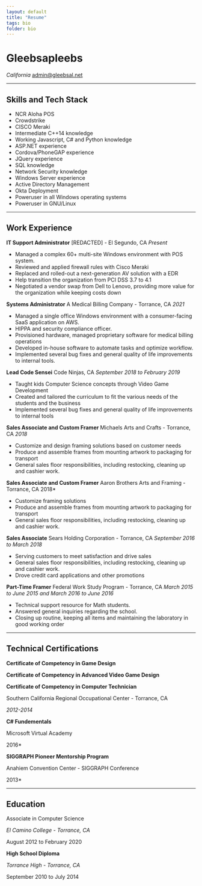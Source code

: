 ```yaml
---
layout: default
title: "Resume"
tags: bio
folder: bio
---
```


# Gleebsapleebs
*California*
[admin@gleebsal.net](mailto:admin@gleebsal.net)

------

## Skills and Tech Stack
* NCR Aloha POS
* Crowdstrike
* CISCO Meraki
* Intermediate C++14 knowledge
* Working Javascript, C# and Python knowledge
* ASP.NET experience
* Cordova/PhoneGAP experience
* JQuery experience
* SQL knowledge
* Network Security knowledge
* Windows Server experience
* Active Directory Management
* Okta Deployment
* Poweruser in all Windows operating systems
* Poweruser in GNU/Linux

----------
## Work Experience
**IT Support Administrator**
[REDACTED] - El Segundo, CA
*Present*

* Managed a complex 60+ multi-site Windows environment with POS system.
* Reviewed and applied firewall rules with Cisco Meraki
* Replaced and rolled-out a next-generation AV solution with a EDR
* Help transition the organization from PCI DSS 3.7 to 4.1
* Negotiated a vendor swap from Dell to Lenovo, providing more value for the organization while keeping costs down

**Systems Administrator**
A Medical Billing Company - Torrance, CA 
*2021*

* Managed a single office Windows environment with a consumer-facing SaaS application on AWS.
* HIPPA and security compliance officer.
* Provisioned hardware, managed proprietary software for medical billing operations
* Developed in-house software to automate tasks and optimize workflow.
* Implemented several bug fixes and general quality of life improvements to internal tools.

**Lead Code Sensei**
Code Ninjas, CA 
*September 2018 to February 2019*

* Taught kids Computer Science concepts through Video Game Development 
* Created and tailored the curriculum to fit the various needs of 
the students and the business 
* Implemented several bug fixes and general quality of life improvements to internal tools

**Sales Associate and Custom Framer**
Michaels Arts and Crafts - Torrance, CA
*2018*

* Customize and design framing solutions based on customer needs
* Produce and assemble frames from mounting artwork to packaging for transport
* General sales floor responsibilities, including restocking, cleaning up and cashier work.

**Sales Associate and Custom Framer**
Aaron Brothers Arts and Framing - Torrance, CA
2018*

* Customize framing solutions
* Produce and assemble frames from mounting artwork to packaging for transport
* General sales floor responsibilities, including restocking, cleaning up and cashier work.

**Sales Associate**
Sears Holding Corporation - Torrance, CA
*September 2016 to March 2018*

* Serving customers to meet satisfaction and drive sales
* General sales floor responsibilities, including restocking, cleaning up and cashier work.
* Drove credit card applications and other promotions

**Part-Time Framer**
Federal Work Study Program  - Torrance, CA
*March 2015 to June 2015 and  March 2016 to June 2016*

* Technical support resource for Math students.
* Answered general inquiries regarding the school.
* Closing up routine, keeping all items and maintaining the laboratory in good working order

---
## Technical Certifications

**Certificate of Competency in Game Design**

**Certificate of Competency in Advanced Video Game Design**

**Certificate of Competency in Computer Technician**

Southern California Regional Occupational Center - Torrance, CA

*2012-2014*

**C# Fundementals**

Microsoft Virtual Academy

2016*

**SIGGRAPH Pioneer Mentorship Program**

Anahiem Convention Center - SIGGRAPH Conference

2013*

-----

## Education

Associate in Computer Science

*El Camino College - Torrance, CA*

August 2012 to February 2020


**High School Diploma**

*Torrance High - Torrance, CA*

September 2010 to July 2014


